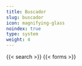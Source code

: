```yaml
---
title: Buscador
slug: buscador
icon: magnifying-glass
noindex: true
type: system
weight: 4
---
```

{{< search >}}
{{< forms >}}